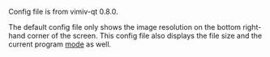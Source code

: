 Config file is from vimiv-qt 0.8.0.

The default config file only shows the image resolution on the bottom right-hand corner of the screen.
This config file also displays the file size and the current program [mode](https://karlch.github.io/vimiv-qt/documentation/getting_started.html#basics) as well.
